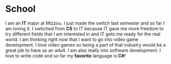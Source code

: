 # School

I am an **IT** major at Mizzou. I just made the switch last semester and so far I am loving it. 
I switched from **CS** to IT because IT gave me more freedom to try different fields that I am interested in and IT gets me ready for the real world.
I am thinking right now that I want to go into video game development. I love video games so being a part of that industry would be a great job to have as an adult. 
I am also really into software development. I love to write code and so far my **favorite** language is **C#**!

